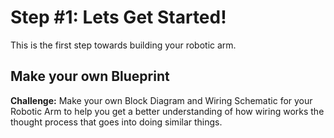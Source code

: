 # Step #1: Lets Get Started!
  This is the first step towards building your robotic arm.

## Make your own Blueprint
  **Challenge:** Make your own Block Diagram and Wiring Schematic for
  your Robotic Arm to help you get a better understanding of how wiring works
  the thought process that goes into doing similar things.

